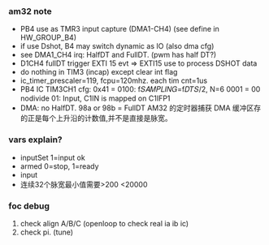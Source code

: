 ### am32 note
- PB4 use as TMR3 input capture (DMA1-CH4) (see define in HW_GROUP_B4)
- if use Dshot, B4 may switch dynamic as IO (also dma cfg)
- see DMA1_CH4 irq: HalfDT and FullDT. (pwm has half DT?)
- D1CH4 fullDT trigger EXTI 15 evt => EXTI15 use to process DSHOT data
- do nothing in TIM3 (incap) except clear int flag
- ic_timer_prescaler=119, fcpu=120mhz. each tim cnt=1us
- PB4 IC TIM3CH1 cfg: 0x41 = 0100: f𝑆𝐴𝑀𝑃𝐿𝐼𝑁𝐺=f𝐷𝑇𝑆/2, N=6 0001 = 00 nodivide 01: Input, C1IN is mapped on C1IFP1
- DMA: no HalfDT. 98a or 98b = FullDT AM32 的定时器捕获 DMA 缓冲区存的正是每个上升沿的计数值,并不是直接是脉宽。


### vars explain?
- inputSet 1=input ok
- armed 0=stop, 1=ready
- input
- 连续32个脉宽最小值需要>200 <20000

### foc debug
1. check align A/B/C (openloop to check real ia ib ic)
2. check pi. (tune)

